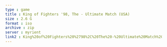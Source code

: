 ```yaml
---
type : game
title : King of Fighters '98, The - Ultimate Match (USA)
size : 2.6 G
format : iso
archive : zip
server : myrient
link2 : King%20of%20Fighters%20%2798%2C%20The%20-%20Ultimate%20Match%20%28USA%29
---
```

